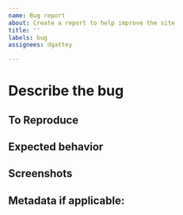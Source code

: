 ```yaml
---
name: Bug report
about: Create a report to help improve the site
title: ''
labels: bug
assignees: dgattey

---
```


# Describe the bug

<!--- A clear and concise description of what the bug is. -->

## To Reproduce

<!--- Steps to reproduce the behavior: -->
<!-- Visit page X, scroll down, click, etc -->

## Expected behavior

<!-- A clear and concise description of what you expected to happen. -->

## Screenshots

<!-- If applicable, add screenshots to help explain your problem. -->

## Metadata if applicable:

 <!-- OS: [e.g. iOS] -->
 <!-- Browser [e.g. chrome, safari] -->
 <!-- Browser version [e.g. 64.6] -->
